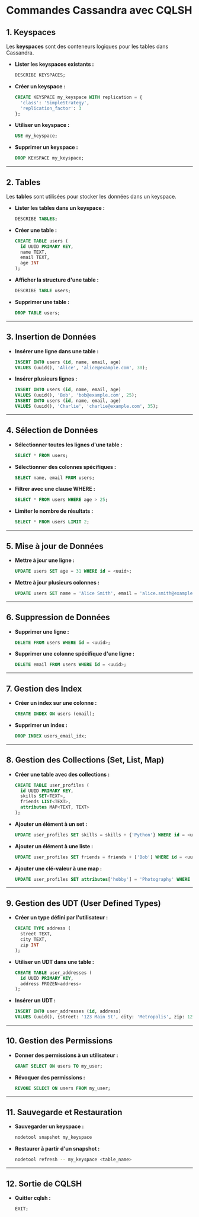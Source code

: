
# Commandes Cassandra avec CQLSH

## 1. Keyspaces

Les **keyspaces** sont des conteneurs logiques pour les tables dans Cassandra.

- **Lister les keyspaces existants :**
  ```sql
  DESCRIBE KEYSPACES;
  ```

- **Créer un keyspace :**
  ```sql
  CREATE KEYSPACE my_keyspace WITH replication = {
    'class': 'SimpleStrategy',
    'replication_factor': 3
  };
  ```

- **Utiliser un keyspace :**
  ```sql
  USE my_keyspace;
  ```

- **Supprimer un keyspace :**
  ```sql
  DROP KEYSPACE my_keyspace;
  ```

---

## 2. Tables

Les **tables** sont utilisées pour stocker les données dans un keyspace.

- **Lister les tables dans un keyspace :**
  ```sql
  DESCRIBE TABLES;
  ```

- **Créer une table :**
  ```sql
  CREATE TABLE users (
    id UUID PRIMARY KEY,
    name TEXT,
    email TEXT,
    age INT
  );
  ```

- **Afficher la structure d'une table :**
  ```sql
  DESCRIBE TABLE users;
  ```

- **Supprimer une table :**
  ```sql
  DROP TABLE users;
  ```

---

## 3. Insertion de Données

- **Insérer une ligne dans une table :**
  ```sql
  INSERT INTO users (id, name, email, age)
  VALUES (uuid(), 'Alice', 'alice@example.com', 30);
  ```

- **Insérer plusieurs lignes :**
  ```sql
  INSERT INTO users (id, name, email, age)
  VALUES (uuid(), 'Bob', 'bob@example.com', 25);
  INSERT INTO users (id, name, email, age)
  VALUES (uuid(), 'Charlie', 'charlie@example.com', 35);
  ```

---

## 4. Sélection de Données

- **Sélectionner toutes les lignes d'une table :**
  ```sql
  SELECT * FROM users;
  ```

- **Sélectionner des colonnes spécifiques :**
  ```sql
  SELECT name, email FROM users;
  ```

- **Filtrer avec une clause WHERE :**
  ```sql
  SELECT * FROM users WHERE age > 25;
  ```

- **Limiter le nombre de résultats :**
  ```sql
  SELECT * FROM users LIMIT 2;
  ```

---

## 5. Mise à jour de Données

- **Mettre à jour une ligne :**
  ```sql
  UPDATE users SET age = 31 WHERE id = <uuid>;
  ```

- **Mettre à jour plusieurs colonnes :**
  ```sql
  UPDATE users SET name = 'Alice Smith', email = 'alice.smith@example.com' WHERE id = <uuid>;
  ```

---

## 6. Suppression de Données

- **Supprimer une ligne :**
  ```sql
  DELETE FROM users WHERE id = <uuid>;
  ```

- **Supprimer une colonne spécifique d'une ligne :**
  ```sql
  DELETE email FROM users WHERE id = <uuid>;
  ```

---

## 7. Gestion des Index

- **Créer un index sur une colonne :**
  ```sql
  CREATE INDEX ON users (email);
  ```

- **Supprimer un index :**
  ```sql
  DROP INDEX users_email_idx;
  ```

---

## 8. Gestion des Collections (Set, List, Map)

- **Créer une table avec des collections :**
  ```sql
  CREATE TABLE user_profiles (
    id UUID PRIMARY KEY,
    skills SET<TEXT>,
    friends LIST<TEXT>,
    attributes MAP<TEXT, TEXT>
  );
  ```

- **Ajouter un élément à un set :**
  ```sql
  UPDATE user_profiles SET skills = skills + {'Python'} WHERE id = <uuid>;
  ```

- **Ajouter un élément à une liste :**
  ```sql
  UPDATE user_profiles SET friends = friends + ['Bob'] WHERE id = <uuid>;
  ```

- **Ajouter une clé-valeur à une map :**
  ```sql
  UPDATE user_profiles SET attributes['hobby'] = 'Photography' WHERE id = <uuid>;
  ```

---

## 9. Gestion des UDT (User Defined Types)

- **Créer un type défini par l'utilisateur :**
  ```sql
  CREATE TYPE address (
    street TEXT,
    city TEXT,
    zip INT
  );
  ```

- **Utiliser un UDT dans une table :**
  ```sql
  CREATE TABLE user_addresses (
    id UUID PRIMARY KEY,
    address FROZEN<address>
  );
  ```

- **Insérer un UDT :**
  ```sql
  INSERT INTO user_addresses (id, address)
  VALUES (uuid(), {street: '123 Main St', city: 'Metropolis', zip: 12345});
  ```

---

## 10. Gestion des Permissions

- **Donner des permissions à un utilisateur :**
  ```sql
  GRANT SELECT ON users TO my_user;
  ```

- **Révoquer des permissions :**
  ```sql
  REVOKE SELECT ON users FROM my_user;
  ```

---

## 11. Sauvegarde et Restauration

- **Sauvegarder un keyspace :**
  ```bash
  nodetool snapshot my_keyspace
  ```

- **Restaurer à partir d'un snapshot :**
  ```bash
  nodetool refresh -- my_keyspace <table_name>
  ```

---

## 12. Sortie de CQLSH

- **Quitter cqlsh :**
  ```
  EXIT;
  ```

